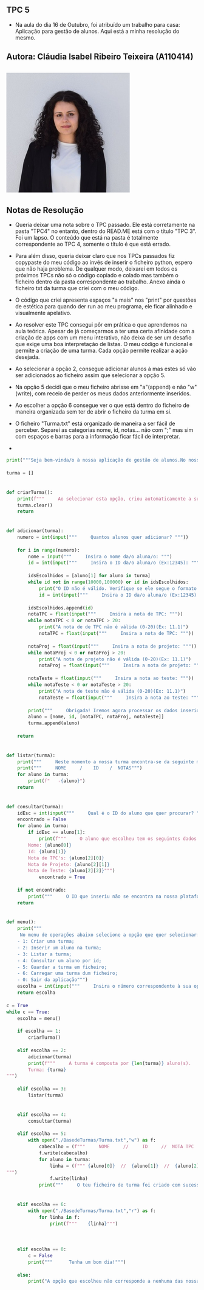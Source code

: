 **TPC 5**
- 
- Na aula do dia 16 de Outubro, foi atribuído um trabalho para casa: Aplicação para gestão de alunos. Aqui está a minha resolução do mesmo.
 
Autora: Cláudia Isabel Ribeiro Teixeira (A110414)
-
![image](https://github.com/ClaudiaTeixeiraa/ATP2025/blob/5c66ce1e71a4cfa0e309c3d72cee7df4d3fea13b/foto%20formal.jpg)
- 
Notas de Resolução
- 
- Queria deixar uma nota sobre o TPC passado. Ele está corretamente na pasta "TPC4" no entanto, dentro do READ.ME está com o título "TPC 3". Foi um lapso. O conteúdo que está na pasta é totalmente correspondente ao TPC 4, somente o título é que está errado.
- Para além disso, queria deixar claro que nos TPCs passados fiz copypaste do meu código ao invés de inserir o ficheiro python, espero que não haja problema. De qualquer modo, deixarei em todos os próximos TPCs não só o código copiado e colado mas também o ficheiro dentro da pasta correspondente ao trabalho. Anexo ainda o ficheiro txt da turma que criei com o meu código.
- O código que criei apresenta espaços "a mais" nos "print" por questões de estética para quando der run ao meu programa, ele ficar alinhado e visualmente apelativo.
- Ao resolver este TPC consegui pôr em prática o que aprendemos na aula teórica. Apesar de já começarmos a ter uma certa afinidade com a criação de apps com um menu interativo, não deixa de ser um desafio que exige uma boa interpretação de listas. O meu código é funcional e permite a criação de uma turma. Cada opção permite realizar a ação desejada.
- Ao selecionar a opção 2, consegue adicionar alunos à mas estes só vão ser adicionados ao ficheiro assim que selecionar a opção 5.
- Na opção 5 decidi que o meu ficheiro abrisse em "a"(append) e não "w"(write), com receio de perder os meus dados anteriormente inseridos.
- Ao escolher a opção 6 consegue ver o que está dentro do ficheiro de maneira organizada sem ter de abrir o ficheiro da turma em si.
- O ficheiro "Turma.txt" está organizado de maneira a ser fácil de perceber. Separei as categorias nome, id, notas... não com ";" mas sim com espaços e barras para a informação ficar fácil de interpretar.

- 
  

```python
print("""Seja bem-vinda/o à nossa aplicação de gestão de alunos.No nosso menu terá acesso às ações que pode realizar.""" )

turma = []


def criarTurma():
    print(f"""     Ao selecionar esta opção, criou automaticamente a sua turma.""")
    turma.clear()
    return
    

def adicionar(turma):
    numero = int(input("""     Quantos alunos quer adicionar? """))

    for i in range(numero):
        nome = input("""     Insira o nome da/o aluna/o: """)
        id = int(input("""     Insira o ID da/o aluna/o (Ex:12345): """))

        idsEscolhidos = [aluno[1] for aluno in turma]
        while id not in range(10000,100000) or id in idsEscolhidos:
            print("O ID não é válido. Verifique se ele segue o formato pedido (Ex:12345) e se não está a inserir um ID que já se encontra na nossa plataforma.")
            id = int(input("""     Insira o ID da/o aluna/o (Ex:12345): """))    
        
        idsEscolhidos.append(id)
        notaTPC = float(input("""     Insira a nota de TPC: """))
        while notaTPC < 0 or notaTPC > 20:
            print("A nota de de TPC não é válida (0-20)(Ex: 11.1)")
            notaTPC = float(input("""     Insira a nota de TPC: """))
        
        notaProj = float(input("""     Insira a nota de projeto: """))
        while notaProj < 0 or notaProj > 20:
            print("A nota de projeto não é válida (0-20)(Ex: 11.1)")
            notaProj = float(input("""     Insira a nota de projeto: """))
        
        notaTeste = float(input("""     Insira a nota ao teste: """))
        while notaTeste < 0 or notaTeste > 20:
            print("A nota de teste não é válida (0-20)(Ex: 11.1)")
            notaTeste = float(input("""     Insira a nota ao teste: """))
        
        print("""     Obrigada! Iremos agora processar os dados inseridos.""")
        aluno = [nome, id, [notaTPC, notaProj, notaTeste]]
        turma.append(aluno)
                    
    return 


def listar(turma):
    print("""     Neste momento a nossa turma encontra-se da seguinte maneira: """)
    print("""     NOME     /    ID    /  NOTAS""")
    for aluno in turma:
        print(f"   -{aluno}")
    return


def consultar(turma):
    idEsc = int(input("""     Qual é o ID do aluno que quer procurar? """))
    encontrado = False
    for aluno in turma:
        if idEsc == aluno[1]:
            print(f"""     O aluno que escolheu tem os seguintes dados na nossa plataforma:
        Nome: {aluno[0]}
        Id: {aluno[1]}
        Nota de TPC's: {aluno[2][0]}
        Nota de Projeto: {aluno[2][1]}
        Nota de Teste: {aluno[2][2]}""")
            encontrado = True    

    if not encontrado:
        print("""     O ID que inseriu não se encontra na nossa plataforma de gestão. Verfifique se escreveu o ID correto (Ex: 12345)""")
    return


def menu():
    print("""     
     No menu de operações abaixo selecione a opção que quer selecionar:
    - 1: Criar uma turma;
    - 2: Inserir um aluno na turma;
    - 3: Listar a turma;
    - 4: Consultar um aluno por id;
    - 5: Guardar a turma em ficheiro;
    - 6: Carregar uma turma dum ficheiro;
    - 0: Sair da aplicação""")
    escolha = int(input("""     Insira o número correspondente à sua opção: """))
    return escolha

c = True
while c == True:
    escolha = menu()

    if escolha == 1:
        criarTurma()

    elif escolha == 2:
        adicionar(turma)
        print(f"""     A turma é composta por {len(turma)} aluno(s). 
        Turma: {turma}
""")
        
    elif escolha == 3:
        listar(turma)
    

    elif escolha == 4:
        consultar(turma)

    elif escolha == 5:
        with open("./BasedeTurmas/Turma.txt","w") as f:
            cabecalho = (f"""     NOME     //     ID     //  NOTA TPC  //  NOTA PROJETO  //  NOTA TESTE  \n""")
            f.write(cabecalho)
            for aluno in turma:
                linha = (f""" {aluno[0]}  //  {aluno[1]}  //  {aluno[2][0]}  //  {aluno[2][1]}  //  {aluno[2][2]}   
""")
                f.write(linha)
            print("""     O teu ficheiro de turma foi criado com sucesso.""")
            

    elif escolha == 6:
        with open("./BasedeTurmas/Turma.txt","r") as f:
            for linha in f:
                print(f"""    {linha}""")



    elif escolha == 0:
        c = False
        print("""      Tenha um bom dia!""")
    
    else:
        print("A opção que escolheu não corresponde a nenhuma das nossas opções. Tente novemente.")
```


